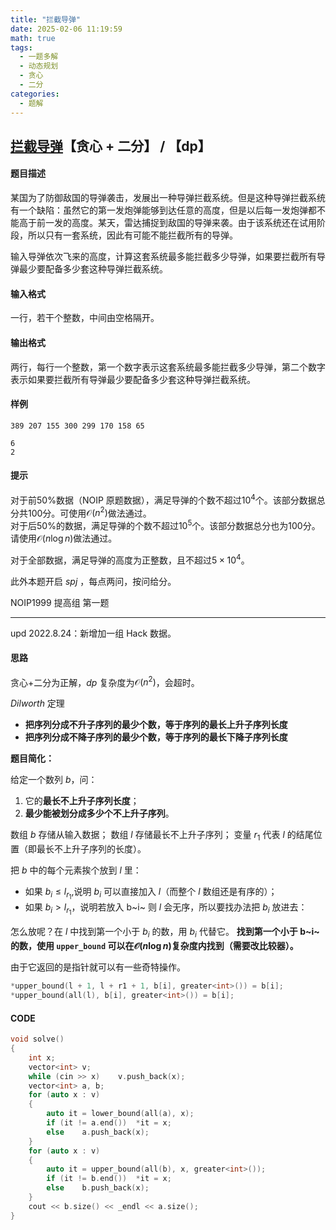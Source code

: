 ```yaml
---
title: "拦截导弹"     
date: 2025-02-06 11:19:59
math: true
tags: 
  - 一题多解
  - 动态规划
  - 贪心
  - 二分
categories: 
  - 题解
---
```


## [拦截导弹](https://www.luogu.com.cn/problem/P1020)【贪心 + 二分】 / 【dp】

#### 题目描述

某国为了防御敌国的导弹袭击，发展出一种导弹拦截系统。但是这种导弹拦截系统有一个缺陷：虽然它的第一发炮弹能够到达任意的高度，但是以后每一发炮弹都不能高于前一发的高度。某天，雷达捕捉到敌国的导弹来袭。由于该系统还在试用阶段，所以只有一套系统，因此有可能不能拦截所有的导弹。


输入导弹依次飞来的高度，计算这套系统最多能拦截多少导弹，如果要拦截所有导弹最少要配备多少套这种导弹拦截系统。

#### 输入格式

一行，若干个整数，中间由空格隔开。

#### 输出格式

两行，每行一个整数，第一个数字表示这套系统最多能拦截多少导弹，第二个数字表示如果要拦截所有导弹最少要配备多少套这种导弹拦截系统。

#### 样例

```
389 207 155 300 299 170 158 65
```

```
6
2
```

#### 提示

对于前$50\%$数据（NOIP 原题数据），满足导弹的个数不超过$10^4$个。该部分数据总分共$100$分。可使用$\mathcal O(n^2)$做法通过。  
对于后$50\%$的数据，满足导弹的个数不超过$10^5$个。该部分数据总分也为$100$分。请使用$\mathcal O(n\log n)$做法通过。

对于全部数据，满足导弹的高度为正整数，且不超过$5\times 10^4$。


此外本题开启 $spj$ ，每点两问，按问给分。

NOIP1999 提高组 第一题

---

$\text{upd 2022.8.24}$：新增加一组 Hack 数据。

#### 思路

贪心+二分为正解，$dp$ 复杂度为$\mathcal O(n^2)$，会超时。

$Dilworth$ 定理

- **把序列分成不升子序列的最少个数，等于序列的最长上升子序列长度**
- **把序列分成不降子序列的最少个数，等于序列的最长下降子序列长度**

**题目简化：**

给定一个数列 $b$，问：

1. 它的**最长不上升子序列长度**；
2. **最少能被划分成多少个不上升子序列**。

数组 $b$ 存储从输入数据；
数组 $l$ 存储最长不上升子序列；
变量 $r_1$ 代表 $l$ 的结尾位置（即最长不上升子序列的长度）。

把 $b$ 中的每个元素挨个放到 $l$ 里：

- 如果 $b_i\leq l_{r_1}$,说明 $b_i$ 可以直接加入 $l$（而整个 $l$ 数组还是有序的）；
- 如果 $b_i> l_{r_1}$，说明若放入 b~i~ 则 $l$ 会无序，所以要找办法把 $b_i$ 放进去：

怎么放呢？在 $l$ 中找到第一个小于 $b_i$ 的数，用 $b_i$ 代替它。
**找到第一个小于 b~i~ 的数，使用 `upper_bound` 可以在$\mathcal O(n\log n)$复杂度内找到（需要改比较器）。**

由于它返回的是指针就可以有一些奇特操作。

```cpp
*upper_bound(l + 1, l + r1 + 1, b[i], greater<int>()) = b[i];
*upper_bound(all(l), b[i], greater<int>()) = b[i];
```

#### CODE

```cpp
void solve()
{
    int x;
    vector<int> v;
    while (cin >> x)    v.push_back(x);
    vector<int> a, b;
    for (auto x : v)
    {
        auto it = lower_bound(all(a), x);
        if (it != a.end())  *it = x;
        else    a.push_back(x);
    }
    for (auto x : v)
    {
        auto it = upper_bound(all(b), x, greater<int>());
        if (it != b.end())  *it = x;
        else    b.push_back(x);
    }
    cout << b.size() << _endl << a.size();
}
```
